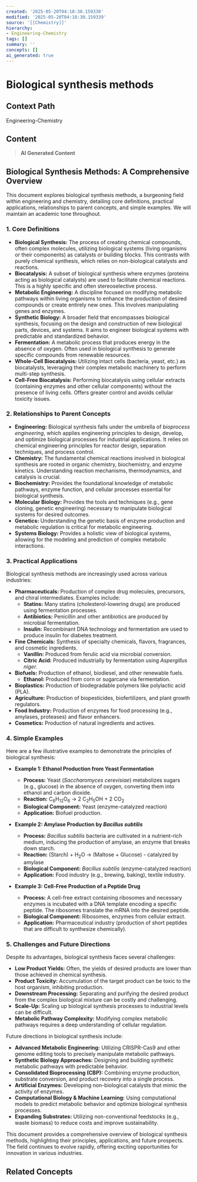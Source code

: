 ```yaml
---
created: '2025-05-20T04:18:30.159330'
modified: '2025-05-20T04:18:30.159339'
source: '[[Chemistry]]'
hierarchy:
- Engineering-Chemistry
tags: []
summary: ''
concepts: []
ai_generated: true
---
```


# Biological synthesis methods

## Context Path
Engineering-Chemistry

## Content
> **AI Generated Content**
## Biological Synthesis Methods: A Comprehensive Overview

This document explores biological synthesis methods, a burgeoning field within engineering and chemistry, detailing core definitions, practical applications, relationships to parent concepts, and simple examples. We will maintain an academic tone throughout.

### 1. Core Definitions

* **Biological Synthesis:** The process of creating chemical compounds, often complex molecules, utilizing biological systems (living organisms or their components) as catalysts or building blocks. This contrasts with purely chemical synthesis, which relies on non-biological catalysts and reactions.
* **Biocatalysis:** A subset of biological synthesis where enzymes (proteins acting as biological catalysts) are used to facilitate chemical reactions. This is a highly specific and often stereoselective process.
* **Metabolic Engineering:** A discipline focused on modifying metabolic pathways within living organisms to enhance the production of desired compounds or create entirely new ones. This involves manipulating genes and enzymes.
* **Synthetic Biology:** A broader field that encompasses biological synthesis, focusing on the design and construction of new biological parts, devices, and systems. It aims to engineer biological systems with predictable and standardized behavior.
* **Fermentation:** A metabolic process that produces energy in the absence of oxygen.  Often used in biological synthesis to generate specific compounds from renewable resources.
* **Whole-Cell Biocatalysis:** Utilizing intact cells (bacteria, yeast, etc.) as biocatalysts, leveraging their complex metabolic machinery to perform multi-step synthesis.
* **Cell-Free Biocatalysis:** Performing biocatalysis using cellular extracts (containing enzymes and other cellular components) without the presence of living cells.  Offers greater control and avoids cellular toxicity issues.

### 2. Relationships to Parent Concepts

* **Engineering:** Biological synthesis falls under the umbrella of *bioprocess engineering*, which applies engineering principles to design, develop, and optimize biological processes for industrial applications.  It relies on chemical engineering principles for reactor design, separation techniques, and process control.
* **Chemistry:**  The fundamental chemical reactions involved in biological synthesis are rooted in organic chemistry, biochemistry, and enzyme kinetics. Understanding reaction mechanisms, thermodynamics, and catalysis is crucial.
* **Biochemistry:** Provides the foundational knowledge of metabolic pathways, enzyme function, and cellular processes essential for biological synthesis.
* **Molecular Biology:**  Provides the tools and techniques (e.g., gene cloning, genetic engineering) necessary to manipulate biological systems for desired outcomes.
* **Genetics:**  Understanding the genetic basis of enzyme production and metabolic regulation is critical for metabolic engineering.
* **Systems Biology:** Provides a holistic view of biological systems, allowing for the modeling and prediction of complex metabolic interactions.

### 3. Practical Applications

Biological synthesis methods are increasingly used across various industries:

* **Pharmaceuticals:** Production of complex drug molecules, precursors, and chiral intermediates. Examples include:
    * **Statins:** Many statins (cholesterol-lowering drugs) are produced using fermentation processes.
    * **Antibiotics:** Penicillin and other antibiotics are produced by microbial fermentation.
    * **Insulin:**  Recombinant DNA technology and fermentation are used to produce insulin for diabetes treatment.
* **Fine Chemicals:** Synthesis of specialty chemicals, flavors, fragrances, and cosmetic ingredients.
    * **Vanillin:**  Produced from ferulic acid via microbial conversion.
    * **Citric Acid:**  Produced industrially by fermentation using *Aspergillus niger*.
* **Biofuels:** Production of ethanol, biodiesel, and other renewable fuels.
    * **Ethanol:** Produced from corn or sugarcane via fermentation.
* **Bioplastics:** Production of biodegradable polymers like polylactic acid (PLA).
* **Agriculture:** Production of biopesticides, biofertilizers, and plant growth regulators.
* **Food Industry:** Production of enzymes for food processing (e.g., amylases, proteases) and flavor enhancers.
* **Cosmetics:** Production of natural ingredients and actives.

### 4. Simple Examples

Here are a few illustrative examples to demonstrate the principles of biological synthesis:

* **Example 1: Ethanol Production from Yeast Fermentation**
    * **Process:** Yeast (*Saccharomyces cerevisiae*) metabolizes sugars (e.g., glucose) in the absence of oxygen, converting them into ethanol and carbon dioxide.
    * **Reaction:** C<sub>6</sub>H<sub>12</sub>O<sub>6</sub> → 2 C<sub>2</sub>H<sub>5</sub>OH + 2 CO<sub>2</sub>
    * **Biological Component:** Yeast (enzyme-catalyzed reaction)
    * **Application:** Biofuel production.

* **Example 2: Amylase Production by *Bacillus subtilis***
    * **Process:** *Bacillus subtilis* bacteria are cultivated in a nutrient-rich medium, inducing the production of amylase, an enzyme that breaks down starch.
    * **Reaction:** (Starch) + H<sub>2</sub>O → (Maltose + Glucose) - catalyzed by amylase
    * **Biological Component:** *Bacillus subtilis* (enzyme-catalyzed reaction)
    * **Application:** Food industry (e.g., brewing, baking), textile industry.

* **Example 3:  Cell-Free Production of a Peptide Drug**
    * **Process:**  A cell-free extract containing ribosomes and necessary enzymes is incubated with a DNA template encoding a specific peptide. The ribosomes translate the mRNA into the desired peptide.
    * **Biological Component:** Ribosomes, enzymes from cellular extract.
    * **Application:** Pharmaceutical industry (production of short peptides that are difficult to synthesize chemically).



### 5. Challenges and Future Directions

Despite its advantages, biological synthesis faces several challenges:

* **Low Product Yields:** Often, the yields of desired products are lower than those achieved in chemical synthesis.
* **Product Toxicity:**  Accumulation of the target product can be toxic to the host organism, inhibiting production.
* **Downstream Processing:**  Separating and purifying the desired product from the complex biological mixture can be costly and challenging.
* **Scale-Up:** Scaling up biological synthesis processes to industrial levels can be difficult.
* **Metabolic Pathway Complexity:**  Modifying complex metabolic pathways requires a deep understanding of cellular regulation.

Future directions in biological synthesis include:

* **Advanced Metabolic Engineering:** Utilizing CRISPR-Cas9 and other genome editing tools to precisely manipulate metabolic pathways.
* **Synthetic Biology Approaches:** Designing and building synthetic metabolic pathways with predictable behavior.
* **Consolidated Bioprocessing (CBP):** Combining enzyme production, substrate conversion, and product recovery into a single process.
* **Artificial Enzymes:** Developing non-biological catalysts that mimic the activity of enzymes.
* **Computational Biology & Machine Learning:** Using computational models to predict metabolic behavior and optimize biological synthesis processes.
* **Expanding Substrates:** Utilizing non-conventional feedstocks (e.g., waste biomass) to reduce costs and improve sustainability.



This document provides a comprehensive overview of biological synthesis methods, highlighting their principles, applications, and future prospects.  The field continues to evolve rapidly, offering exciting opportunities for innovation in various industries.

## Related Concepts
